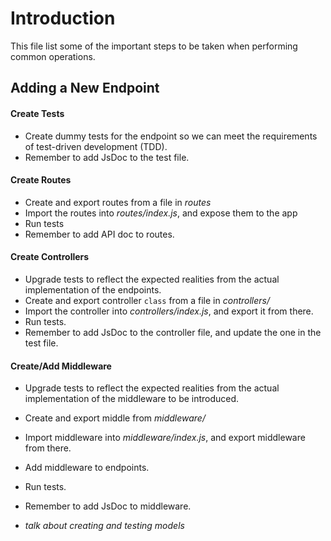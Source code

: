 # Introduction

This file list some of the important steps to be taken when performing common operations.

## Adding a New Endpoint

#### Create Tests

* Create dummy tests for the endpoint so we can meet the requirements of test-driven development (TDD).
* Remember to add JsDoc to the test file.

#### Create Routes

* Create and export routes from a file in *routes*
* Import the routes into *routes/index.js*, and expose them to the app
* Run tests
* Remember to add API doc to routes.

#### Create Controllers

* Upgrade tests to reflect the expected realities from the actual implementation of the endpoints.
* Create and export controller `class` from a file in *controllers/*
* Import the controller into *controllers/index.js*, and export it from there.
* Run tests.
* Remember to add JsDoc to the controller file, and update the one in the test file.

#### Create/Add Middleware

* Upgrade tests to reflect the expected realities from the actual implementation of the middleware to be introduced.
* Create and export middle from *middleware/*
* Import middleware into *middleware/index.js*, and export middleware from there.
* Add middleware to endpoints.
* Run tests.
* Remember to add JsDoc to middleware.

* *talk about creating and testing models*